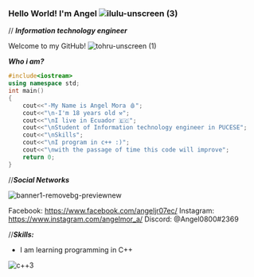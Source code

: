 ### Hello World! I'm Angel  ![ilulu-unscreen (3)](https://user-images.githubusercontent.com/105449326/178090958-bd06a702-a5e0-425f-ade4-dd891637f676.gif)
// ***Information technology engineer***  


Welcome to my GitHub!  ![tohru-unscreen (1)](https://user-images.githubusercontent.com/105449326/178091036-b0f5bf17-c707-46df-abaa-2d8ce1223ff1.gif)

***Who i am?***   

```cpp
#include<iostream>
using namespace std;
int main()
{
    cout<<"-My Name is Angel Mora 🩸";
    cout<<"\n-I'm 18 years old ⚒";
    cout<<"\nI live in Ecuador 🇪🇨";
    cout<<"\nStudent of Information technology engineer in PUCESE";
    cout<<"\nSkills";
    cout<<"\nI program in c++ :)";
    cout<<"\nwith the passage of time this code will improve";
    return 0;
}
```

//***Social Networks***

![banner1-removebg-previewnew](https://user-images.githubusercontent.com/105449326/178113066-7b0bc860-75d2-4641-af6a-aee58320a1e1.png)


Facebook: https://www.facebook.com/angeljr07ec/
Instagram: https://www.instagram.com/angelmor_a/
Discord: @Angel0800#2369

//***Skills:***

- I am learning programming in C++ 
  
![c++3](https://user-images.githubusercontent.com/105449326/178089734-d284f8a8-e117-4708-bcaa-6f6b736e9dd0.png)



    

<!--
**angelmora2004/angelmora2004** is a ✨ _special_ ✨ repository because its `README.md` (this file) appears on your GitHub profile.
![code](https://user-images.githubusercontent.com/105449326/178115022-ae86aa68-45ed-490d-8e93-2f0bc6789f00.PNG)
Here are some ideas to get you started:

- 🔭 I’m currently working on ...
- 🌱 I’m currently learning ...
- 👯 I’m looking to collaborate on ...
- 🤔 I’m looking for help with ...
- 💬 Ask me about ...
- 📫 How to reach me: ...
- 😄 Pronouns: ...
- ⚡ Fun fact: ...
-->
